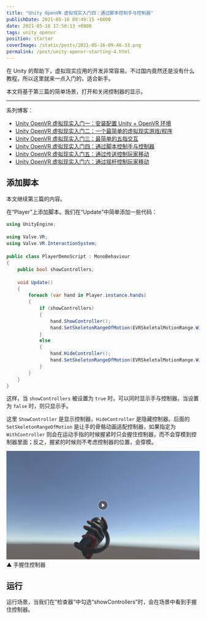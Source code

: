 ```yaml
---
title: "Unity OpenVR 虚拟现实入门四：通过脚本控制手与控制器"
publishDate: 2021-05-16 09:49:15 +0800
date: 2021-05-16 17:50:13 +0800
tags: unity openvr
position: starter
coverImage: /static/posts/2021-05-16-09-46-33.png
permalink: /post/unity-openvr-starting-4.html
---
```


在 Unity 的帮助下，虚拟现实应用的开发非常容易。不过国内竟然还是没有什么教程，所以这里就来一点入门的，适合新手。

本文将基于第三篇的简单场景，打开和关闭控制器的显示。

---

系列博客：

- [Unity OpenVR 虚拟现实入门一：安装配置 Unity + OpenVR 环境](https://blog.walterlv.com/post/unity-openvr-starting-1.html)
- [Unity OpenVR 虚拟现实入门二：一个最简单的虚拟现实游戏/程序](https://blog.walterlv.com/post/unity-openvr-starting-2.html)
- [Unity OpenVR 虚拟现实入门三：最简单的五指交互](https://blog.walterlv.com/post/unity-openvr-starting-3.html)
- [Unity OpenVR 虚拟现实入门四：通过脚本控制手与控制器](https://blog.walterlv.com/post/unity-openvr-starting-4.html)
- [Unity OpenVR 虚拟现实入门五：通过传送控制玩家移动](https://blog.walterlv.com/post/unity-openvr-starting-5.html)
- [Unity OpenVR 虚拟现实入门六：通过摇杆控制玩家移动](https://blog.walterlv.com/post/unity-openvr-starting-6.html)

<div id="toc"></div>

## 添加脚本

本文继续第三篇的内容。

在“Player”上添加脚本。我们在“Update”中简单添加一些代码：

```csharp
using UnityEngine;

using Valve.VR;
using Valve.VR.InteractionSystem;

public class PlayerDemoScript : MonoBehaviour
{
    public bool showControllers;

    void Update()
    {
        foreach (var hand in Player.instance.hands)
        {
            if (showControllers)
            {
                hand.ShowController();
                hand.SetSkeletonRangeOfMotion(EVRSkeletalMotionRange.WithController);
            }
            else
            {
                hand.HideController();
                hand.SetSkeletonRangeOfMotion(EVRSkeletalMotionRange.WithoutController);
            }
        }
    }
}
```

这样，当 `showControllers` 被设置为 `true` 时，可以同时显示手与控制器，当设置为 `false` 时，则只显示手。

这里 `ShowController` 是显示控制器，`HideController` 是隐藏控制器。后面的 `SetSkeletonRangeOfMotion` 是让手的骨骼动画适配控制器，如果指定为 `WithController` 则会在运动手指的时候握紧时只会握住控制器，而不会穿模到控制器里面；反之，握紧的时候则不考虑控制器的位置，会穿模。

[![手握住控制器](/static/posts/2021-05-16-09-46-33.png)](https://r302.cc/Yz0D3Ax?platform=enpc&channel=copylink)  
▲ 手握住控制器

## 运行

运行场景，当我们在“检查器”中勾选“showControllers”时，会在场景中看到手握住控制器。


